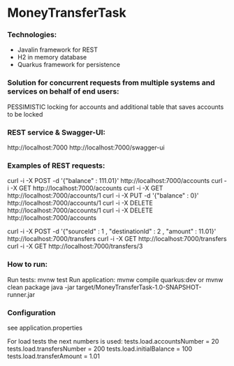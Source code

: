 # MoneyTransferTask

### Technologies:
- Javalin framework for REST
- H2 in memory database
- Quarkus framework for persistence

### Solution for concurrent requests from multiple systems and services on behalf of end users:
PESSIMISTIC locking for accounts and additional table that saves accounts to be locked   

### REST service & Swagger-UI:
http://localhost:7000
http://localhost:7000/swagger-ui

### Examples of REST requests:
curl -i -X POST -d '{"balance" : 111.01}' http://localhost:7000/accounts
curl -i -X GET http://localhost:7000/accounts
curl -i -X GET http://localhost:7000/accounts/1
curl -i -X PUT -d '{"balance" : 0}' http://localhost:7000/accounts/1
curl -i -X DELETE http://localhost:7000/accounts/1
curl -i -X DELETE http://localhost:7000/accounts

curl -i -X POST -d '{"sourceId" : 1 , "destinationId" : 2 , "amount" : 11.01}' http://localhost:7000/transfers
curl -i -X GET http://localhost:7000/transfers
curl -i -X GET http://localhost:7000/transfers/3

### How to run:
Run tests: mvnw test
Run application: mvnw compile quarkus:dev
or
mvnw clean package
java -jar target/MoneyTransferTask-1.0-SNAPSHOT-runner.jar

### Configuration
see application.properties

For load tests the next numbers is used:
tests.load.accountsNumber = 20
tests.load.transfersNumber = 200
tests.load.initialBalance = 100
tests.load.transferAmount = 1.01


